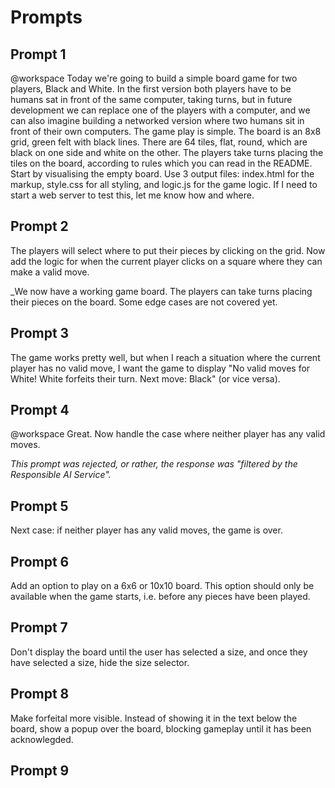 # Prompts

## Prompt 1

@workspace Today we're going to build a simple board game for two players, Black and White. In the first version both players have to be humans sat in front of the same computer, taking turns, but in future development we can replace one of the players with a computer, and we can also imagine building a networked version where two humans sit in front of their own computers. The game play is simple. The board is an 8x8 grid, green felt with black lines. There are 64 tiles, flat, round, which are black on one side and white on the other. The players take turns placing the tiles on the board, according to rules which you can read in the README. Start by visualising the empty board. Use 3 output files: index.html for the markup, style.css for all styling, and logic.js for the game logic. If I need to start a web server to test this, let me know how and where.

## Prompt 2

The players will select where to put their pieces by clicking on the grid. Now add the logic for when the current player clicks on a square where they can make a valid move.

_We now have a working game board. The players can take turns placing their pieces on the board. Some edge cases are not covered yet.

## Prompt 3

The game works pretty well, but when I reach a situation where the current player has no valid move, I want the game to display "No valid moves for White! White forfeits their turn. Next move: Black" (or vice versa).

## Prompt 4

@workspace Great. Now handle the case where neither player has any valid moves.

_This prompt was rejected, or rather, the response was "filtered by the Responsible AI Service"._

## Prompt 5

Next case: if neither player has any valid moves, the game is over.

## Prompt 6

Add an option to play on a 6x6 or 10x10 board.  This option should only be available when the game starts, i.e. before any pieces have been played.

## Prompt 7

Don't display the board until the user has selected a size, and once they have selected a size, hide the size selector.

## Prompt 8

Make forfeital more visible. Instead of showing it in the text below the board, show a popup over the board, blocking gameplay until it has been acknowlegded.

## Prompt 9